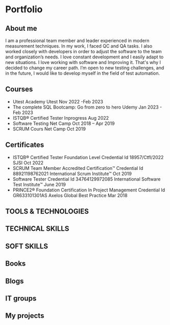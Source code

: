 # Portfolio
## About me

I am a professional team member and leader experienced in modern measurement techniques. In my work, I faced QC and QA tasks. I also worked closely with developers in order to adjust the software to the team and organization’s needs. I love constant development and I easily adapt to new situations. I love working with software and Improving it. That's why I decided to change my career path.  I’m open to new testing challenges, and in the future, I would like to develop myself in the field of test automation.

## Courses

* Utest Academy Utest Nov 2022 -Feb 2023
*	The complete SQL Bootcamp: Go from zero to hero Udemy Jan 2023 - Feb 2023
*	ISTQB® Certified Tester Inprogress Aug 2022
* Software Testing Net Camp Oct 2018 – Apr 2019
* SCRUM Cours Net Camp Oct 2019

## Certificates

* ISTQB® Certified Tester Foundation Level Credential Id 18957/Ctfl/2022 SJSI  Oct 2022
*	SCRUM Team Member Accredited Certification™ Credential Id 88921198762021 International Scrum Institute™ Oct 2019
*	Software Tester Credential Id 34764129972085 International Software Test Institute™ June 2019
*	PRINCE2® Foundation Certification In Project Management Credential Id GR633101301AS Axelos Global Best Practice Mar 2018

## TOOLS & TECHNOLOGIES
## TECHNICAL SKILLS
## SOFT SKILLS
## Books
## Blogs
## IT groups 
## My projects
